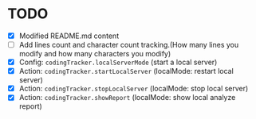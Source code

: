 # TODO

- [x] Modified README.md content
- [ ] Add lines count and character count tracking.(How many lines you modify and how many characters you modify)
- [x] Config: `codingTracker.localServerMode` (start a local server)
- [x] Action: `codingTracker.startLocalServer` (localMode: restart local server)
- [x] Action: `codingTracker.stopLocalServer` (localMode: stop local server)
- [x] Action: `codingTracker.showReport` (localMode: show local analyze report)
